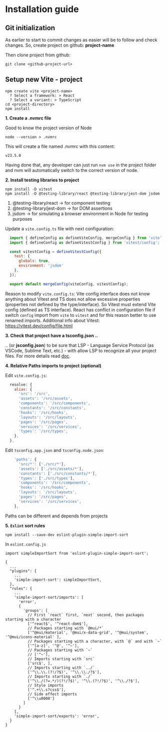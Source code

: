 
# Installation guide

## Git initialization

As earlier to start to commit changes as easier will be to follow and check changes. So, create project on github: **project-name**

Then clone project from github:

```
git clone <github-project-url>
```

## Setup new Vite - project
```
npm create vite <project-name>
  ? Select a framework: > React
  ? Select a variant: > TypeScript
cd <project-directory>
npm install
```

**1. Create a .nvmrc file**

Good to know the project version of Node

```
node --version > .nvmrc
```

This will create a file named .nvmrc with this content:

```
v23.5.0
```

Having done that, any developer can just run `nvm use` in the project folder and nvm will automatically switch to the correct version of node.


**2. Install testing libraries to project**

```
npm install -D vitest
npm install -D @testing-library/react @testing-library/jest-dom jsdom
```

  1. @testing-library/react -> for component testing
  2. @testing-library/jest-dom -> for DOM assertions
  3. jsdom -> for simulating a browser environment in Node for testing purposes


Update a `vite.config.ts` file with next configuration:
  ```js
    import { defineConfig as defineViteConfig, mergeConfig } from 'vite';
    import { defineConfig as defineVitestConfig } from 'vitest/config';

    const vitestConfig = defineVitestConfig({
      test: {
        globals: true,
        environment: 'jsdom'
      },
    });

    export default mergeConfig(viteConfig, vitestConfig);

  ```

  Reason to modify `vite.config.ts`: Vite config interface does not 
    know anything about Vitest and TS does not allow excessive properties 
    (properties not defined by the type/interface). So Vitest must extend Vite config
    (defined as TS interface). React has conflict in configuration file if switch 
    `config` import from `vite` to `vitest` and for this reason better to use renamed
    imports.
  Additional info about Vitest: https://vitest.dev/config/file.html


**3. Check that project have a tsconfig.json ..**

.. (or **jsconfig.json**) to be sure that LSP - Language Service Protocol (as VSCode, Sublime Text, etc.) - with allow LSP to recognize all your project files. For more details read [doc](https://code.visualstudio.com/docs/languages/jsconfig#_why-do-i-need-a-jsconfigjson-file).


**4. Relative Paths imports to project (optional)**

Edit `vite.config.js`:

```js
  resolve: {
    alias: {
      'src': '/src',
      'assets': '/src/assets',
      'components': '/src/components',
      'constants': '/src/constants',
      'hooks': '/src/hooks',
      'layouts': '/src/layouts',
      'pages': '/src/pages',
      'services': '/src/services',
      'types': '/src/types',
    },
  },
```

Edit `tsconfig.app.json` and `tsconfig.node.json`:

```js
    'paths': {
      'src/*': ['./src/*'],
      'assets': ['./src/assets/*'],
      'constants': ['./src/constants/*'],
      'types': ['./src/types'],
      'components': '/src/components',
      'hooks': '/src/hooks',
      'layouts': '/src/layouts',
      'pages': '/src/pages',
      'services': '/src/services',
    },
```

Paths can be different and depends from projects


**5. `Eslint` sort rules**

```
npm install --save-dev eslint-plugin-simple-import-sort
```

In `eslint.config.js`

```
import simpleImportSort from 'eslint-plugin-simple-import-sort';

{
  ...
  "plugins": {
    ...
    'simple-import-sort': simpleImportSort,
  },
  "rules": {
    ...
    'simple-import-sort/imports': [
      'error',
      {
        'groups': [
          // First `react` first, `next` second, then packages starting with a character
          ['^react$', '^react-dom$'],
          // Packages starting with `@mui/*`
          ['^@mui/material', '@mui/x-data-grid', '^@mui/system', '^@mui/icons-material' ],
          // Packages starting with a character, with `@` and with `~`
          ['^[a-z]', '^@', '^~'],
          // Packages starting with `~`
          // ['^~'],
          // Imports starting with `src`
          ['src$', ],
          // Imports starting with `../`
          ['^\\.\\.(?!/?$)', '^\\.\\./?$'],
          // Imports starting with `./`
          ['^\\./(?=.*/)(?!/?$)', '^\\.(?!/?$)', '^\\./?$'],
          // Style imports
          ['^.+\\.s?css$'],
          // Side effect imports
          ['^\\u0000']
        ]  
      }
    ],
    'simple-import-sort/exports': 'error',
  }
}
```


